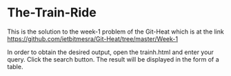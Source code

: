 # The-Train-Ride
This is the solution to the week-1 problem of the Git-Heat which is at the link https://github.com/ietbitmesra/Git-Heat/tree/master/Week-1

In order to obtain the desired output, open the trainh.html and enter your query. Click the search button. The result will be displayed in the form of a table.

